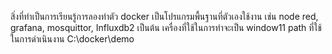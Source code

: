 สิ่งที่ทำเป็นการเรียนรู้การลองทำตัว docker 
เป็นโปรแกรมพื้นฐานที่ตัวเองใช้งาน เช่น node red, grafana, mosquittor, Influxdb2 เป็นต้น
เครื่องที่ใช้ในการทำจะเป็น window11
path ที่ใช้ในการดำเนินงาน C:\docker\demo
